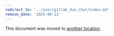 ```yaml
---
redirect_to: '../user/gitlab_duo_chat/index.md'
remove_date: '2025-06-11'
---
```


<!-- markdownlint-disable -->

This document was moved to [another location](gitlab_duo_chat/index.md).

<!-- This redirect file can be deleted after <2025-06-11>. -->
<!-- Redirects that point to other docs in the same project expire in three months. -->
<!-- Redirects that point to docs in a different project or site (for example, link is not relative and starts with `https:`) expire in one year. -->
<!-- Before deletion, see: https://docs.gitlab.com/ee/development/documentation/redirects.html -->
